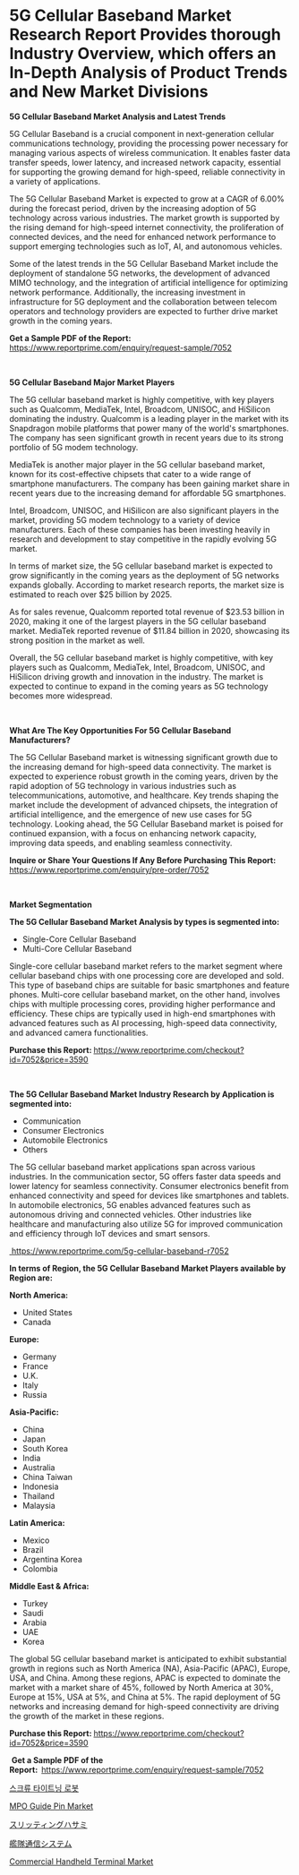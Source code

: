 <p><h1>5G Cellular Baseband Market Research Report Provides thorough Industry Overview, which offers an In-Depth Analysis of Product Trends and New Market Divisions</h1></p><p><strong>5G Cellular Baseband Market Analysis and Latest Trends</strong></p>
<p><p>5G Cellular Baseband is a crucial component in next-generation cellular communications technology, providing the processing power necessary for managing various aspects of wireless communication. It enables faster data transfer speeds, lower latency, and increased network capacity, essential for supporting the growing demand for high-speed, reliable connectivity in a variety of applications.</p><p>The 5G Cellular Baseband Market is expected to grow at a CAGR of 6.00% during the forecast period, driven by the increasing adoption of 5G technology across various industries. The market growth is supported by the rising demand for high-speed internet connectivity, the proliferation of connected devices, and the need for enhanced network performance to support emerging technologies such as IoT, AI, and autonomous vehicles.</p><p>Some of the latest trends in the 5G Cellular Baseband Market include the deployment of standalone 5G networks, the development of advanced MIMO technology, and the integration of artificial intelligence for optimizing network performance. Additionally, the increasing investment in infrastructure for 5G deployment and the collaboration between telecom operators and technology providers are expected to further drive market growth in the coming years.</p></p>
<p><strong>Get a Sample PDF of the Report:&nbsp;</strong> <a href="https://www.reportprime.com/enquiry/request-sample/7052">https://www.reportprime.com/enquiry/request-sample/7052</a></p>
<p>&nbsp;</p>
<p><strong>5G Cellular Baseband Major Market Players</strong></p>
<p><p>The 5G cellular baseband market is highly competitive, with key players such as Qualcomm, MediaTek, Intel, Broadcom, UNISOC, and HiSilicon dominating the industry. Qualcomm is a leading player in the market with its Snapdragon mobile platforms that power many of the world's smartphones. The company has seen significant growth in recent years due to its strong portfolio of 5G modem technology.</p><p>MediaTek is another major player in the 5G cellular baseband market, known for its cost-effective chipsets that cater to a wide range of smartphone manufacturers. The company has been gaining market share in recent years due to the increasing demand for affordable 5G smartphones.</p><p>Intel, Broadcom, UNISOC, and HiSilicon are also significant players in the market, providing 5G modem technology to a variety of device manufacturers. Each of these companies has been investing heavily in research and development to stay competitive in the rapidly evolving 5G market.</p><p>In terms of market size, the 5G cellular baseband market is expected to grow significantly in the coming years as the deployment of 5G networks expands globally. According to market research reports, the market size is estimated to reach over $25 billion by 2025.</p><p>As for sales revenue, Qualcomm reported total revenue of $23.53 billion in 2020, making it one of the largest players in the 5G cellular baseband market. MediaTek reported revenue of $11.84 billion in 2020, showcasing its strong position in the market as well.</p><p>Overall, the 5G cellular baseband market is highly competitive, with key players such as Qualcomm, MediaTek, Intel, Broadcom, UNISOC, and HiSilicon driving growth and innovation in the industry. The market is expected to continue to expand in the coming years as 5G technology becomes more widespread.</p></p>
<p>&nbsp;</p>
<p><strong>What Are The Key Opportunities For 5G Cellular Baseband Manufacturers?</strong></p>
<p><p>The 5G Cellular Baseband market is witnessing significant growth due to the increasing demand for high-speed data connectivity. The market is expected to experience robust growth in the coming years, driven by the rapid adoption of 5G technology in various industries such as telecommunications, automotive, and healthcare. Key trends shaping the market include the development of advanced chipsets, the integration of artificial intelligence, and the emergence of new use cases for 5G technology. Looking ahead, the 5G Cellular Baseband market is poised for continued expansion, with a focus on enhancing network capacity, improving data speeds, and enabling seamless connectivity.</p></p>
<p><strong>Inquire or Share Your Questions If Any Before Purchasing This Report:</strong> <a href="https://www.reportprime.com/enquiry/pre-order/7052">https://www.reportprime.com/enquiry/pre-order/7052</a></p>
<p>&nbsp;</p>
<p><strong>Market Segmentation</strong></p>
<p><strong>The 5G Cellular Baseband Market Analysis by types is segmented into:</strong></p>
<p><ul><li>Single-Core Cellular Baseband</li><li>Multi-Core Cellular Baseband</li></ul></p>
<p><p>Single-core cellular baseband market refers to the market segment where cellular baseband chips with one processing core are developed and sold. This type of baseband chips are suitable for basic smartphones and feature phones. Multi-core cellular baseband market, on the other hand, involves chips with multiple processing cores, providing higher performance and efficiency. These chips are typically used in high-end smartphones with advanced features such as AI processing, high-speed data connectivity, and advanced camera functionalities.</p></p>
<p><strong>Purchase this Report:&nbsp;</strong><a href="https://www.reportprime.com/checkout?id=7052&price=3590">https://www.reportprime.com/checkout?id=7052&price=3590</a></p>
<p>&nbsp;</p>
<p><strong>The 5G Cellular Baseband Market Industry Research by Application is segmented into:</strong></p>
<p><ul><li>Communication</li><li>Consumer Electronics</li><li>Automobile Electronics</li><li>Others</li></ul></p>
<p><p>The 5G cellular baseband market applications span across various industries. In the communication sector, 5G offers faster data speeds and lower latency for seamless connectivity. Consumer electronics benefit from enhanced connectivity and speed for devices like smartphones and tablets. In automobile electronics, 5G enables advanced features such as autonomous driving and connected vehicles. Other industries like healthcare and manufacturing also utilize 5G for improved communication and efficiency through IoT devices and smart sensors.</p></p>
<p><a href="https://www.reportprime.com/5g-cellular-baseband-r7052">&nbsp;https://www.reportprime.com/5g-cellular-baseband-r7052</a></p>
<p><strong>In terms of Region, the 5G Cellular Baseband Market Players available by Region are:</strong></p>
<p>
    <p> <strong> North America: </strong>
        <ul>
            <li>United States</li>
            <li>Canada</li>
        </ul>
        </p> 
    <p> <strong> Europe: </strong>
        <ul>
            <li>Germany</li>
            <li>France</li>
            <li>U.K.</li>
            <li>Italy</li>
            <li>Russia</li>
        </ul>
        </p> 
    <p> <strong> Asia-Pacific: </strong>
        <ul>
            <li>China</li>
            <li>Japan</li>
            <li>South Korea</li>
            <li>India</li>
            <li>Australia</li>
            <li>China Taiwan</li>
            <li>Indonesia</li>
            <li>Thailand</li>
            <li>Malaysia</li>
        </ul>
        </p> 
    <p> <strong> Latin America: </strong>
        <ul>
            <li>Mexico</li>
            <li>Brazil</li>
            <li>Argentina Korea</li>
            <li>Colombia</li>
        </ul>
        </p> 
    <p> <strong> Middle East & Africa: </strong>
        <ul>
            <li>Turkey</li>
            <li>Saudi</li>
            <li>Arabia</li>
            <li>UAE</li>
            <li>Korea</li>
        </ul>
    </p>
    </p>
<p><p>The global 5G cellular baseband market is anticipated to exhibit substantial growth in regions such as North America (NA), Asia-Pacific (APAC), Europe, USA, and China. Among these regions, APAC is expected to dominate the market with a market share of 45%, followed by North America at 30%, Europe at 15%, USA at 5%, and China at 5%. The rapid deployment of 5G networks and increasing demand for high-speed connectivity are driving the growth of the market in these regions.</p></p>
<p><strong>Purchase this Report: </strong><a href="https://www.reportprime.com/checkout?id=7052&price=3590">https://www.reportprime.com/checkout?id=7052&price=3590</a></p>
<p>&nbsp;<strong>Get a Sample PDF of the Report:&nbsp;&nbsp;</strong><a href="https://www.reportprime.com/enquiry/request-sample/7052">https://www.reportprime.com/enquiry/request-sample/7052</a></p>
<p><strong></strong></p>
<p><p><a href="https://medium.com/@sylviajacksonb51/%EB%82%98%EC%82%AC-%EC%A1%B0%EC%97%AC-%EB%A1%9C%EB%B4%87-%EC%8B%9C%EC%9E%A5%EC%9D%98-%EC%8B%AC%EB%8F%84%EC%9E%88%EB%8A%94-%EB%B6%84%EC%84%9D-%ED%8A%B8%EB%A0%8C%EB%93%9C-%EC%8B%9C%EC%9E%A5-%EC%84%B8%EB%B6%84%ED%99%94-%EB%B0%8F-%EA%B2%BD%EC%9F%81-%EB%B6%84%EC%84%9D-d50cf9a2a79c">스크류 타이트닝 로봇</a></p><p><a href="https://github.com/wybrqqeb6/Market-Research-Report-List-1/blob/main/mpo-guide-pin-market.md">MPO Guide Pin Market</a></p><p><a href="https://medium.com/@effiesporer2023/%E3%82%B9%E3%83%AA%E3%83%83%E3%83%86%E3%82%A3%E3%83%B3%E3%82%B0%E3%82%B7%E3%82%A2%E3%83%BC%E3%82%BA%E5%B8%82%E5%A0%B4%E3%81%AE%E8%A6%8F%E6%A8%A1-%E6%88%90%E9%95%B7-%E3%81%8A%E3%82%88%E3%81%B3%E5%B8%82%E5%A0%B4%E3%82%BB%E3%82%B0%E3%83%A1%E3%83%B3%E3%83%86%E3%83%BC%E3%82%B7%E3%83%A7%E3%83%B3%E3%81%8A%E3%82%88%E3%81%B3%E5%9C%B0%E5%9F%9F%E6%B4%9E%E5%AF%9F%E3%81%AB%E3%82%88%E3%82%8B%E7%94%A3%E6%A5%AD%E5%88%86%E6%9E%90-2031%E5%B9%B4%E3%81%BE%E3%81%A7%E3%81%AE%E4%BA%88%E6%B8%AC-a7e5e59189ef">スリッティングハサミ</a></p><p><a href="https://medium.com/@graham1dianne/%E3%83%95%E3%83%AA%E3%83%BC%E3%83%88%E9%80%9A%E4%BF%A1%E3%82%B7%E3%82%B9%E3%83%86%E3%83%A0%E5%B8%82%E5%A0%B4%E8%A6%8F%E6%A8%A1-gnss-%E8%A1%9B%E6%98%9F-%E3%82%BB%E3%83%AB%E3%83%A9%E3%83%BC%E3%82%B7%E3%82%B9%E3%83%86%E3%83%A0-%E8%A3%BD%E5%93%81%E5%88%A5-%E8%87%AA%E5%8B%95%E8%BB%8A-%E8%BC%B8%E9%80%81-%E7%89%A9%E6%B5%81-%E6%94%BF%E5%BA%9C-%E5%B0%8F%E5%A3%B2%E6%A5%AD-%E3%81%9D%E3%81%AE%E4%BB%96-%E3%82%B0%E3%83%AD%E3%83%BC%E3%83%90%E3%83%AB%E7%94%A3%E6%A5%AD%E5%88%86%E6%9E%90-%E3%82%B7%E3%82%A7%E3%82%A2-%E6%88%90%E9%95%B7-%E3%83%88%E3%83%AC%E3%83%B3%E3%83%89-%E3%81%8A%E3%82%88%E3%81%B32024%E5%B9%B4%E3%81%8B%E3%82%892031%E5%B9%B4%E3%81%BE%E3%81%A7%E3%81%AE-a2c0fd7f0ccb">艦隊通信システム</a></p><p><a href="https://github.com/abdillahsp58/Market-Research-Report-List-1/blob/main/commercial-handheld-terminal-market.md">Commercial Handheld Terminal Market</a></p></p>